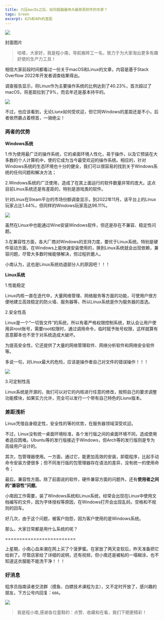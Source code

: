 ```yaml
---
title: 力压macOs之后，如何超越最伟大最邪恶软件的东家？
tags: Green
excerpt: 62%和40%的差距
---
```


![](https://navtool.gitee.io/blog/assets/imgs/20230228/007.jpg)


封面图片


> 哈喽，大家好，我是程小南，导航搬砖工一名，致力于为大家淘出更多有趣好使的生产力工具！

相信大家前段时间都看过一份关于macOS和Linux的文章，内容是基于Stack Overflow 2022年开发者调查结果得出。

调查报告显示，将Linux作为主要操作系统的比例达到了40.23%，首次超过了macOS，将差距拉到了9%，而去年还是基本持平的。

![](https://navtool.gitee.io/blog/assets/imgs/20230228/007.jpg)

不过，也应该看到，无论Liunx如何受欢迎，但它同Windows的差距还是不小，后者依然霸占着榜首，一骑绝尘！

### 两者的优势

**Windows系统**

1.作为使用最广泛的操作系统，它的桌面环境人性化，易于操作，以及它预装在大多数的个人计算机中，使的它成为当今最受欢迎的操作系统。相应的，针对Windows系统的生态环境也十分的健全，我们可以很容易的找到关于Windows系统的任何问题和解决方法；

2.Windows系统的广泛使用，造成了在其上面运行的软件数量非常的庞大。这点目前Linux系统还是有差距的，特别是游戏类的软件。

针对Linux在Steam平台的市场份额调查显示，到2022年11月，该平台上的Linux玩家占比1.44%，但同样的Windows玩家高达96.11%。

![](https://navtool.gitee.io/blog/assets/imgs/20230228/008.jpg)

虽然在Linux中也能通过Wine安装Windows软件，但还是存在不兼容、稳定性问题。

3.在兼容性方面，各大厂商对Windows的支持力度，要优于Linux系统。特别是硬件驱动方面，在Windows上能快速安装使用的，换到Linux系统就会出现依赖，兼容问题，尽管大多数时候能够解决，但过程折磨人。

小南认为，这也是Linux系统劝退部分人的原因吧！！！

**Linux系统**

1.性能稳定

Linux内核一直在迭代中，大量网络管理、网络服务等方面的功能，可使用户很方便地建立高效稳定的防火墙、服务器等，所以Linux系统是作为服务器的首选。

2.安全性高

Linux是一个“一切皆文件”的系统，所以有着严格权限控制系统，默认会让用户使用非root账号，需要root权限时，通过调用命令，临时赋予账号权限，这样就算有恶意脚本也不至于对系统造成大破坏。

为提高安全性，它还提供了大量的网络管理软件、网络分析软件和网络安全软件等。

多说一句，对Linux最大的危险，应该是操作者自己对文件的错误操作！！！

![](https://navtool.gitee.io/blog/assets/imgs/20230228/009.jpg)

3.可定制性高

Linux系统是开源的，我们可以对它的内核进行任意的修改，按照自己的要求调整功能模块，如果实力允许，完全可以发行一个带有自己特色的Liunx版本。

### 差距浅析

Linux凭借自身稳定性，安全性的等的优势，在服务器领域深受欢迎。

不过，Linux没有统一桌面环境标准，各个发行版之间的桌面环境不同，造成使用者适应困难。Ubuntu等的发行版接近于Windows，但Arch等的发行版则是专为高级用户设计的。

其次，包管理器使用。一方面，通过它，能更加高效的安装，卸载程序，比起手动命令安装方便很多；但不同发行版的包管理器存在语法的差异，没有统一的使用命令；

最后，兼容性方面。除了前面说的软件，硬件兼容方面的问题外，还有**使用者之间的“兼容性”问题**。

小南因工作需要，装了Windows系统和Linux系统，经常会出现在Linux中使用文档编写的文件，因为字体授权等原因，在Windows打开会出现乱码，空格和不规则的回车。

好几次，由于这个问题，被客户抱怨，因为客户使用的是Windows系统。

那么，大家日常都是用什么系统的呢？


=========================

上星期，小南心血来潮在网上买了个菠萝蜜。在家放了两天变软后，昨天准备把它给剥了。尽管店家给了详细的说明，还有视频，但小南还是被粘的一塌糊涂，也不知道这衣服能不能洗干净！！！

### 好消息

程序员指南读者交流群（摸鱼、白嫖技术课程为主），又不定时开放了，感兴趣的朋友，下方公号内回复：`666`。

![](https://navtool.gitee.io/blog/assets/imgs/20221027/111.jpg)



>我是程小南,感谢各位童鞋的：点赞、收藏和在看，我们下期更精彩！
